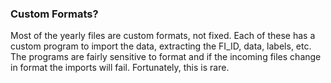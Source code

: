 ### Custom Formats?

Most of the yearly files are custom formats, not fixed. Each of these has a custom program to import the data, extracting the FI\_ID, data, labels, etc. The programs are fairly sensitive to format and if the incoming files change in format the imports will fail. Fortunately, this is rare.
